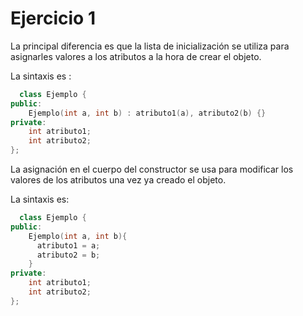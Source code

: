 # Ejercicio 1
La principal diferencia es que la lista de inicialización se utiliza para asignarles valores a los atributos a 
la hora de crear el objeto.

La sintaxis es :

```C++
  class Ejemplo {
public:
    Ejemplo(int a, int b) : atributo1(a), atributo2(b) {}
private:
    int atributo1;
    int atributo2;
};
```

La asignación en el cuerpo del constructor se usa para modificar los valores de los atributos una vez ya creado el objeto.

La sintaxis es:

```C++
  class Ejemplo {
public:
    Ejemplo(int a, int b){
      atributo1 = a;
      atributo2 = b; 
    }
private:
    int atributo1;
    int atributo2;
};
```

